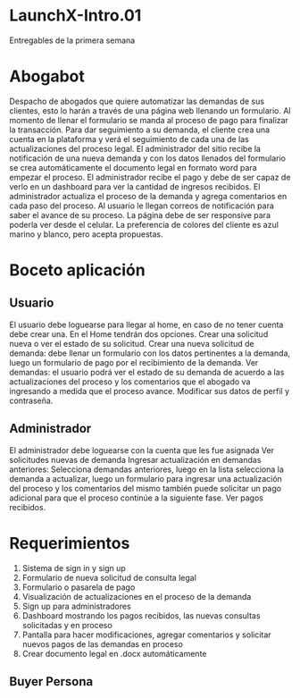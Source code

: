 # LaunchX-Intro.01
Entregables de la primera semana
# Abogabot
Despacho de abogados que quiere automatizar las demandas de sus clientes, esto lo harán a través de una página web llenando un formulario. 
Al momento de llenar el formulario se manda al proceso de pago para finalizar la transacción. 
Para dar seguimiento a su demanda, el cliente crea una cuenta en la plataforma y verá el seguimiento de cada una de las actualizaciones del proceso legal. 
El administrador del sitio recibe la notificación de una nueva demanda y con los datos llenados del formulario se crea automáticamente el documento legal en formato word para empezar el proceso. 
El administrador recibe el pago y debe de ser capaz de verlo en un dashboard para ver la cantidad de ingresos recibidos. El administrador actualiza el proceso de la demanda y agrega comentarios en cada paso del proceso. 
Al usuario le llegan correos de notificación para saber el avance de su proceso. 
La página debe de ser responsive para poderla ver desde el celular. La preferencia de colores del cliente es azul marino y blanco, pero acepta propuestas.
# Boceto aplicación

## Usuario

El usuario debe loguearse para llegar al home, en caso de no tener cuenta debe crear una.
En el Home tendrán dos opciones. Crear una solicitud nueva o ver el estado de su solicitud.
Crear una nueva solicitud de demanda: debe llenar un formulario con los datos pertinentes a la demanda, luego un formulario de pago por el recibimiento de la demanda.
Ver demandas: el usuario podrá ver el estado de su demanda de acuerdo a las actualizaciones del proceso y los comentarios que el abogado va ingresando a medida que el proceso avance.
Modificar sus datos de perfil y contraseña.

## Administrador

El administrador debe loguearse con la cuenta que les fue asignada
Ver solicitudes nuevas de demanda
Ingresar actualización en demandas anteriores: Selecciona demandas anteriores, luego en la lista selecciona la demanda a actualizar, luego un formulario para ingresar una actualización del proceso y los comentarios del mismo también puede solicitar un pago adicional para que el proceso continúe a la siguiente fase.
Ver pagos recibidos.
# Requerimientos

1.	Sistema de sign in y sign up
2.	Formulario de nueva solicitud de consulta legal
3.	Formulario o pasarela de pago
4.	Visualización de actualizaciones en el proceso de la demanda
5.	Sign up para administradores
6.	Dashboard mostrando los pagos recibidos, las nuevas consultas solicitadas y en proceso
7.	Pantalla para hacer modificaciones, agregar comentarios y solicitar nuevos pagos de las demandas en proceso
8.	Crear documento legal en .docx automáticamente
## Buyer Persona


